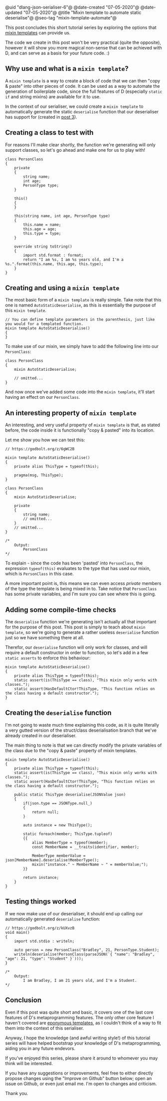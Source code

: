 @uid "dlang-json-serialiser-6"@
@date-created "07-05-2020"@
@date-updated "07-05-2020"@
@title "Mixin template to automate static deserialise"@
@seo-tag "mixin-template-automate"@

This post concludes this short tutorial series by exploring the options that [mixin templates](https://dlang.org/spec/template-mixin.html)
can provide us.

The code we create in this post won't be very practical (quite the opposite), however it will show you more magical non-sense
that can be achieved with D, and can serve as a basis for your future code. :)

## Why use and what is a `mixin template`?

A `mixin template` is a way to create a block of code that we can then "copy & paste" into
other pieces of code. It can be used as a way to automate the generation of boilerplate code, since the full
features of D (especially `static if` and string mixins) are available for it to use.

In the context of our serialiser, we could create a `mixin template` to automatically generate the static `deserialise` function
that our deserialiser has support for (created in [post 3](/BlogPost/JsonSerialiser/3-serialise-enum-class-dlang-tutorial-metaprogramming)).

## Creating a class to test with

For reasons I'll make clear shortly, the function we're generating will only support classes, so let's go ahead and make one for us to play with!

```
class PersonClass
{
    private
    {
        string name;
        int age;
        PersonType type;
    }

    this()
    {
    }

    this(string name, int age, PersonType type)
    {
        this.name = name;
        this.age = age;
        this.type = type;
    }

    override string toString()
    {
        import std.format : format;
        return "I am %s, I am %s years old, and I'm a %s.".format(this.name, this.age, this.type);
    }
}
```

## Creating and using a `mixin template`

The most basic form of a `mixin template` is really simple. Take note that this one is named `AutoStaticDeserialise`, as this is
essentially the purpose of this `mixin template`.

```
// You can define template parameters in the parenthesis, just like you would for a templated function.
mixin template AutoStaticDeserialise()
{
}
```

To make use of our mixin, we simply have to add the following line into our `PersonClass`:
```
class PersonClass
{
    mixin AutoStaticDeserialise;

    // omitted...
}
```

And now once we've added some code into the `mixin template`, it'll start having an effect on our `PersonClass`.

## An interesting property of `mixin template`

An interesting, and very useful property of `mixin template` is that, as stated before, the code inside it is functionally
"copy & pasted" into its location.

Let me show you how we can test this:

```
// https://godbolt.org/z/6gWC2B

mixin template AutoStaticDeserialise()
{
    private alias ThisType = typeof(this);
    
    pragma(msg, ThisType);
}

class PersonClass
{
    mixin AutoStaticDeserialise;

    private
    {
        string name;
        // omitted...
    }
    // omitted...
}

/*
    Output:  
        PersonClass
*/
```

To explain - since the code has been 'pasted' into `PersonClass`, the expression `typeof(this)` evaluates to the type
that has used our mixin, which is `PersonClass` in this case.

A more important point is, this means we can even access *private* members of the type the template is being mixed in to. Take notice
that `PersonClass` has some private variables, and I'm sure you can see where this is going.

## Adding some compile-time checks

The `deserialise` function we're generating isn't actually all that important for the purpose of this post. This post is simply to teach
about `mixin template`, so we're going to generate a rather useless `deserialise` function just so we have something there at all.

Therefor, our `deserialise` function will only work for classes, and will require a default constructor in order to function, so let's
add in a few `static asserts` to enforce this behaviour:

```
mixin template AutoStaticDeserialise()
{
    private alias ThisType = typeof(this);
    static assert(is(ThisType == class), "This mixin only works with classes.");
    static assert(HasDefaultCtor!ThisType, "This function relies on the class having a default constructor.");
}
```

## Creating the `deserialise` function

I'm not going to waste much time explaining this code, as it is quite literally a very gutted version of the
struct/class deserialisation branch that we've already created in our deserialiser.

The main thing to note is that we can directly modify the private variables of the class due to the "copy & paste" property
of mixin templates.

```
mixin template AutoStaticDeserialise()
{
    private alias ThisType = typeof(this);
    static assert(is(ThisType == class), "This mixin only works with classes.");
    static assert(HasDefaultCtor!ThisType, "This function relies on the class having a default constructor.");

    public static ThisType deserialise(JSONValue json)
    {
        if(json.type == JSONType.null_)
        {
            return null;
        }

        auto instance = new ThisType();

        static foreach(member; ThisType.tupleof)
        {{
            alias MemberType = typeof(member);
            const MemberName = __traits(identifier, member);

            MemberType memberValue = json[MemberName].deserialise!MemberType();
            mixin("instance." ~ MemberName ~ " = memberValue;");
        }}

        return instance;
    }
}
```

## Testing things worked

If we now make use of our deserialiser, it should end up calling our automatically generated `deserialise` function:

```
// https://godbolt.org/z/kUXvzB
void main()
{
    import std.stdio : writeln;

    auto person = new PersonClass("Bradley", 21, PersonType.Student);
    writeln(deserialise!PersonClass(parseJSON(`{ "name": "Bradley", "age": 21, "type": "Student" }`)));
}

/*
    Output:
        I am Bradley, I am 21 years old, and I'm a Student.
*/
```

## Conclusion

Even if this post was quite short and basic, it covers one of the last core features of D's metaprogramming features. The only other core
feature I haven't covered are [eponymous templates](https://dlang.org/spec/template.html#implicit_template_properties), as I couldn't think
of a way to fit them into the context of this serialiser.

Anyway, I hope the knowledge (and awful writing style!) of this tutorial series will have helped bootstrap your knowledge of D's metaprogramming, aiding
you in any future endevors.

If you've enjoyed this series, please share it around to whomever you may think will be interested.

If you have any suggestions or improvements, feel free to either directly propose changes using the "Improve on Github" button below; open an issue on Github, or even just
email me. I'm open to changes and criticism.

Thank you.
